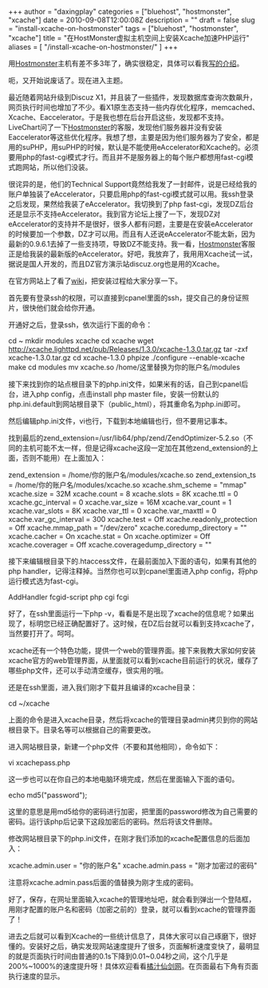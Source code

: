 +++
author = "daxingplay"
categories = ["bluehost", "hostmonster", "xcache"]
date = 2010-09-08T12:00:08Z
description = ""
draft = false
slug = "install-xcache-on-hostmonster"
tags = ["bluehost", "hostmonster", "xcache"]
title = "在HostMonster虚拟主机空间上安装Xcache加速PHP运行"
aliases = [
    "/install-xcache-on-hostmonster/"
]
+++


用[Hostmonster](http://www.hostmonster.com/track/daxingplay)主机有差不多3年了，确实很稳定，具体可以看我[写的介绍](https://daxingplay.me/website/sharedhosting/hostmonster-introduction.html)。

呃，又开始说废话了。现在进入主题。

最近随着网站升级到Discuz X1，并且装了一些插件，发现数据库查询次数飙升，网页执行时间也增加了不少。看X1原生态支持一些内存优化程序，memcached、Xcache、Eaccelerator。于是我也想在后台开启这些，发现都不支持。LiveChart问了一下[Hostmonster](http://www.hostmonster.com/track/daxingplay)的客服，发现他们服务器并没有安装Eaccelerator等这些优化程序。我想了想，主要是因为他们服务器为了安全，都是用的suPHP，用suPHP的时候，默认是不能使用eAccelerator和Xcache的。必须要用php的fast-cgi模式才行。而且并不是服务器上的每个账户都想用fast-cgi模式跑网站，所以他们没装。

很诧异的是，他们的Technical Support竟然给我发了一封邮件，说是已经给我的账户单独装了eAccelerator，只要启用php的fast-cgi模式就可以用。我ssh登录之后发现，果然给我装了eAccelerator。我切换到了php fast-cgi，发现DZ后台还是显示不支持eAccelerator。我到官方论坛上搜了一下，发现DZ对eAccelerator的支持并不是很好，很多人都有问题，主要是在安装eAccelerator的时候要加一个参数，DZ才可以用。而且有人还说eAccelerator不能太新，因为最新的0.9.6.1去掉了一些支持项，导致DZ不能支持。我一看，[Hostmonster](http://www.hostmonster.com/track/daxingplay)客服正是给我装的最新版的eAccelerator。好吧，我放弃了，我用用Xcache试一试，据说是国人开发的，而且DZ官方演示站discuz.org也是用的Xcache。

在官方网站上了看了[wiki](http://xcache.lighttpd.net/wiki/)，把安装过程给大家分享一下。

首先要有登录ssh的权限，可以直接到cpanel里面的ssh，提交自己的身份证照片，很快他们就会给你开通。

开通好之后，登录ssh，依次运行下面的命令：

cd ~ mkdir modules xcache cd xcache wget http://xcache.lighttpd.net/pub/Releases/1.3.0/xcache-1.3.0.tar.gz tar -zxf xcache-1.3.0.tar.gz cd xcache-1.3.0 phpize ./configure --enable-xcache make cd modules mv xcache.so /home/这里替换为你的账户名/modules

接下来找到你的站点根目录下的php.ini文件，如果米有的话，自己到cpanel后台，进入php config，点击install php master file，安装一份默认的php.ini.default到网站根目录下（public_html），将其重命名为php.ini即可。

然后编辑php.ini文件，vi也行，下载到本地编辑也行，但不要用记事本。

找到最后的zend_extension=/usr/lib64/php/zend/ZendOptimizer-5.2.so（不同的主机可能不太一样，但是记得xcache这段一定加在其他zend_extension的上面，否则不能用）在上面加入：

zend_extension = /home/你的账户名/modules/xcache.so zend_extension_ts = /home/你的账户名/modules/xcache.so xcache.shm_scheme = "mmap" xcache.size = 32M xcache.count = 8 xcache.slots = 8K xcache.ttl = 0 xcache.gc_interval = 0 xcache.var_size = 16M xcache.var_count = 1 xcache.var_slots = 8K xcache.var_ttl = 0 xcache.var_maxttl = 0 xcache.var_gc_interval = 300 xcache.test = Off xcache.readonly_protection = Off xcache.mmap_path = "/dev/zero" xcache.coredump_directory = "" xcache.cacher = On xcache.stat = On xcache.optimizer = Off xcache.coverager = Off xcache.coveragedump_directory = ""

接下来编辑根目录下的.htaccess文件，在最前面加入下面的语句，如果有其他的php handler，记得注释掉。当然你也可以到cpanel里面进入php config，将php运行模式选为fast-cgi。

AddHandler fcgid-script php cgi fcgi

好了，在ssh里面运行一下php -v，看看是不是出现了xcache的信息呢？如果出现了，标明您已经正确配置好了。这时候，在DZ后台就可以看到支持xcache了，当然要打开了。呵呵。

xcache还有一个特色功能，提供一个web的管理界面。接下来我教大家如何安装xcache官方的web管理界面，从里面就可以看到xcache目前运行的状况，缓存了哪些php文件，还可以手动清空缓存，很实用的哦。

还是在ssh里面，进入我们刚才下载并且编译的xcache目录：

cd ~/xcache

上面的命令是进入xcache目录，然后将xcache的管理目录admin拷贝到你的网站根目录下。目录名等可以根据自己的需要更改。

进入网站根目录，新建一个php文件（不要和其他相同），命令如下：

vi xcachepass.php

这一步也可以在你自己的本地电脑环境完成，然后在里面输入下面的语句。

echo md5("password");

这里的意思是用md5给你的密码进行加密，把里面的password修改为自己需要的密码。运行该php后记录下这段加密后的密码。然后将该文件删除。

修改网站根目录下的php.ini文件，在刚才我们添加的xcache配置信息的后面加入：

xcache.admin.user = "你的账户名" xcache.admin.pass = "刚才加密过的密码"

注意将xcache.admin.pass后面的值替换为刚才生成的密码。

好了，保存，在网址里面输入xcache的管理地址吧，就会看到弹出一个登陆框，用刚才配置的账户名和密码（加密之前的）登录，就可以看到xcache的管理界面了！

进去之后就可以看到Xcache的一些统计信息了，具体大家可以自己琢磨下，很好懂的。安装好之后，确实发现网站速度提升了很多，页面解析速度变快了，最明显的就是页面执行时间由普通的0.1s下降到0.01~0.04秒之间，这个几乎是200%~1000%的速度提升呀！具体欢迎看看[橘汁仙剑网](http://www.ojpal.com)。在页面最右下角有页面执行速度的显示。



